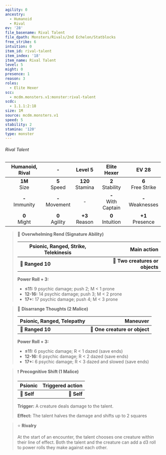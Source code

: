 ```yaml
---
agility: 0
ancestry:
  - Humanoid
  - Rival
ev: '28'
file_basename: Rival Talent
file_dpath: Monsters/Rivals/2nd Echelon/Statblocks
free_strike: 6
intuition: 0
item_id: rival-talent
item_index: '18'
item_name: Rival Talent
level: 5
might: 0
presence: 1
reason: 3
roles:
  - Elite Hexer
scc:
  - mcdm.monsters.v1:monster:rival-talent
scdc:
  - 1.1.1:2:18
size: 1M
source: mcdm.monsters.v1
speed: 5
stability: 2
stamina: '120'
type: monster
---
```


###### Rival Talent

|   Humanoid, Rival   |          -          |       Level 5        |       Elite Hexer       |         EV 28          |
| :-----------------: | :-----------------: | :------------------: | :---------------------: | :--------------------: |
|  **1M**<br/> Size   |  **5**<br/> Speed   | **120**<br/> Stamina |  **2**<br/> Stability   | **6**<br/> Free Strike |
| **-**<br/> Immunity | **-**<br/> Movement |          -           | **-**<br/> With Captain | **-**<br/> Weaknesses  |
|  **0**<br/> Might   | **0**<br/> Agility  |  **+3**<br/> Reason  |  **0**<br/> Intuition   |  **+1**<br/> Presence  |

> 🏹 **Overwhelming Rend (Signature Ability)**
>
> | **Psionic, Ranged, Strike, Telekinesis** |                 **Main action** |
> | ---------------------------------------- | ------------------------------: |
> | **📏 Ranged 10**                         | **🎯 Two creatures or objects** |
>
> **Power Roll + 3:**
>
> - **≤11:** 9 psychic damage; push 2; M < 1 prone
> - **12-16:** 14 psychic damage; push 3; M < 2 prone
> - **17+:** 17 psychic damage; push 4; M < 3 prone

> 🏹 **Disarrange Thoughts (2 Malice)**
>
> | **Psionic, Ranged, Telepathy** |                  **Maneuver** |
> | ------------------------------ | ----------------------------: |
> | **📏 Ranged 10**               | **🎯 One creature or object** |
>
> **Power Roll + 3:**
>
> - **≤11:** 6 psychic damage; R < 1 dazed (save ends)
> - **12-16:** 6 psychic damage; R < 2 dazed (save ends)
> - **17+:** 6 psychic damage; R < 3 dazed and slowed (save ends)

> ❗️ **Precognitive Shift (1 Malice)**
>
> | **Psionic** | **Triggered action** |
> | ----------- | -------------------: |
> | **📏 Self** |          **🎯 Self** |
>
> **Trigger:** A creature deals damage to the talent.
>
> **Effect:** The talent halves the damage and shifts up to 2 squares

> ⭐️ **Rivalry**
>
> At the start of an encounter, the talent chooses one creature within their line of effect. Both the talent and the creature can add a d3 roll to power rolls they make against each other.
